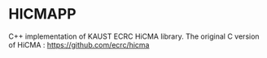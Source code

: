 # HICMAPP

C++ implementation of KAUST ECRC HiCMA library. 
The original C version of HiCMA : https://github.com/ecrc/hicma
